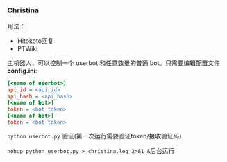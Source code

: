 ### Christina 

用法：
- Hitokoto回复 
- PTWiki

主机器人，可以控制一个 userbot 和任意数量的普通 bot。只需要编辑配置文件 __config.ini__:

```ini
[<name of userbot>]
api_id = <api_id>
api_hash = <api_hash>
[<name of bot>]
token = <bot token>
[<name of bot>]
token = <bot token>
```

```python userbot.py``` 验证(第一次运行需要验证token/接收验证码)

```nohup python userbot.py > christina.log 2>&1 &```后台运行
